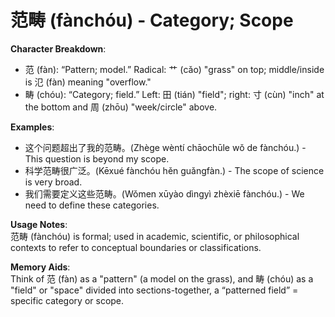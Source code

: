 # **范畴 (fànchóu) - Category; Scope**

**Character Breakdown**:  
- 范 (fàn): “Pattern; model.” Radical: 艹 (cǎo) "grass" on top; middle/inside is 氾 (fàn) meaning "overflow."  
- 畴 (chóu): “Category; field.” Left: 田 (tián) "field"; right: 寸 (cùn) "inch" at the bottom and 周 (zhōu) "week/circle" above.

**Examples**:  
- 这个问题超出了我的范畴。(Zhège wèntí chāochūle wǒ de fànchóu.) - This question is beyond my scope.  
- 科学范畴很广泛。(Kēxué fànchóu hěn guǎngfàn.) - The scope of science is very broad.  
- 我们需要定义这些范畴。(Wǒmen xūyào dìngyì zhèxiē fànchóu.) - We need to define these categories.

**Usage Notes**:  
范畴 (fànchóu) is formal; used in academic, scientific, or philosophical contexts to refer to conceptual boundaries or classifications.

**Memory Aids**:  
Think of 范 (fàn) as a "pattern" (a model on the grass), and 畴 (chóu) as a "field" or "space" divided into sections-together, a “patterned field” = specific category or scope.